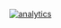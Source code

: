 [![analytics](http://www.google-analytics.com/collect?v=1&t=pageview&_s=1&dl=https%3A%2F%2Fgithub.com%2Fproject-Console.CrcCheck%2Fapp-password&_u=MAC~&cid=1757014354.1393964045&tid=UA-XTZ225-3)]()